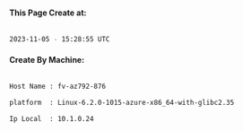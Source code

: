 
   
#### This Page Create at:

```bash

2023-11-05 - 15:28:55 UTC

```

#### Create By Machine:

```bash

Host Name : fv-az792-876

platform  : Linux-6.2.0-1015-azure-x86_64-with-glibc2.35

Ip Local  : 10.1.0.24

```

